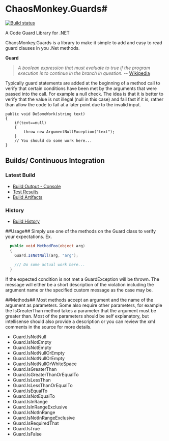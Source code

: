 # ChaosMonkey.Guards#
[![Build status](https://ci.appveyor.com/api/projects/status/ul8uoui2xod86fos?svg=true)](https://ci.appveyor.com/project/chaosmonkey/chaosmonkey-guards)

A Code Guard Library for .NET

ChaosMonkey.Guards is a library to make it simple to add and easy to read guard clauses in you .Net methods.

**Guard**

>*A boolean expression that must evaluate to true if the program execution is to continue in the branch in question.*
-- [Wikipedia](https://en.wikipedia.org/wiki/Guard_(computer_science))

Typically guard statements are added at the beginning of a method call to verify that certain conditions have been met by the arguments that were passed into the call.  For example a null check.  The idea is that it is better to verify that the value is not illegal (null in this case) and fail fast if it is, rather than allow the code to fail at a later point due to the invalid input.
    
    public void DoSomeWork(string text)
    {
        if(text==null)
        {
            throw new ArgumentNullException("text");
        }
        // You should do some work here...
    }


## Builds/ Continuous Integration ##

### Latest Build ###
* [Build Output - Console](https://ci.appveyor.com/project/chaosmonkey/chaosmonkey-guards)
* [Test Results ](https://ci.appveyor.com/project/chaosmonkey/chaosmonkey-guards/build/tests)
* [Build Artifacts](https://ci.appveyor.com/project/chaosmonkey/chaosmonkey-guards/build/artifacts)

### History ###
* [Build History](https://ci.appveyor.com/project/chaosmonkey/chaosmonkey-guards/history)

##Usage##
Simply use one of the methods on the Guard class to verify your expectations.
Ex.
```csharp
  public void MethodFoo(object arg)
  {
    Guard.IsNotNull(arg, "arg");
    
    /// Do some actual work here...  
  }
```

If the expected condition is not met a GuardException will be thrown.  The message will either be a short description of the violation including the argument name or the specified custom message as the case may be.  

##Methods##
Most methods accept an argument and the name of the argument as parameters.  Some also require other parameters, for example the IsGreaterThan method takes a parameter that the argument must be greater than.  Most of the parameters should be self explanatory, but intellisense should also provide a description or you can review the xml comments in the source for more details.

* Guard.IsNotNull 
* Guard.IsNotEmpty 
* Guard.IsNotEmpty 
* Guard.IsNotNullOrEmpty 
* Guard.IsNotNullOrEmpty 
* Guard.IsNotNullOrWhiteSpace 
* Guard.IsGreaterThan 
* Guard.IsGreaterThanOrEqualTo 
* Guard.IsLessThan 
* Guard.IsLessThanOrEqualTo 
* Guard.IsEqualTo 
* Guard.IsNotEqualTo 
* Guard.IsInRange 
* Guard.IsInRangeExclusive 
* Guard.IsNotInRange 
* Guard.IsNotInRangeExclusive 
* Guard.IsRequiredThat 
* Guard.IsTrue 
* Guard.IsFalse 

